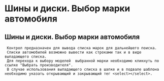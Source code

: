 ﻿---
description: 2.4.7
---
# Шины и диски. Выбор марки автомобиля
## Шины и диски. Выбор марки автомобиля
     Контрол предназначен для вывода списка марок для дальнейшего поиска.
     Списки автомобилей возможно вывести как строками так и в виде выпадающего списка.
     Для перехода к выбору моделей  выбранной марки необходимо кликнуть по ссылке "Выбрать производителя".
     В случае использования выпадающего списка в шапке и в подвале шаблона необходимо указать открывающий и закрывающий тег <select></select>.
